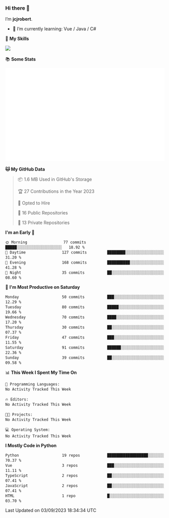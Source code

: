 ### Hi there 👋

I’m **jcjrobert**.

- 🌱 I’m currently learning: Vue / Java / C#

🌟 **My Skills**

![](https://img.shields.io/badge/-Python-3e74a2?style=flat-square&logo=Python&logoColor=fff)

📚 **Some Stats**

![](https://github.com/jcjrobert/github-stats/blob/master/generated/overview.svg)

<!--START_SECTION:waka-->
**🐱 My GitHub Data** 

> 📦 1.6 MB Used in GitHub's Storage 
 > 
> 🏆 27 Contributions in the Year 2023
 > 
> 💼 Opted to Hire
 > 
> 📜 16 Public Repositories 
 > 
> 🔑 13 Private Repositories 
 > 
**I'm an Early 🐤** 

```text
🌞 Morning                77 commits          █████░░░░░░░░░░░░░░░░░░░░   18.92 % 
🌆 Daytime                127 commits         ████████░░░░░░░░░░░░░░░░░   31.20 % 
🌃 Evening                168 commits         ██████████░░░░░░░░░░░░░░░   41.28 % 
🌙 Night                  35 commits          ██░░░░░░░░░░░░░░░░░░░░░░░   08.60 % 
```
📅 **I'm Most Productive on Saturday** 

```text
Monday                   50 commits          ███░░░░░░░░░░░░░░░░░░░░░░   12.29 % 
Tuesday                  80 commits          █████░░░░░░░░░░░░░░░░░░░░   19.66 % 
Wednesday                70 commits          ████░░░░░░░░░░░░░░░░░░░░░   17.20 % 
Thursday                 30 commits          ██░░░░░░░░░░░░░░░░░░░░░░░   07.37 % 
Friday                   47 commits          ███░░░░░░░░░░░░░░░░░░░░░░   11.55 % 
Saturday                 91 commits          ██████░░░░░░░░░░░░░░░░░░░   22.36 % 
Sunday                   39 commits          ██░░░░░░░░░░░░░░░░░░░░░░░   09.58 % 
```


📊 **This Week I Spent My Time On** 

```text
💬 Programming Languages: 
No Activity Tracked This Week

🔥 Editors: 
No Activity Tracked This Week

🐱‍💻 Projects: 
No Activity Tracked This Week

💻 Operating System: 
No Activity Tracked This Week
```

**I Mostly Code in Python** 

```text
Python                   19 repos            ██████████████████░░░░░░░   70.37 % 
Vue                      3 repos             ███░░░░░░░░░░░░░░░░░░░░░░   11.11 % 
TypeScript               2 repos             ██░░░░░░░░░░░░░░░░░░░░░░░   07.41 % 
JavaScript               2 repos             ██░░░░░░░░░░░░░░░░░░░░░░░   07.41 % 
HTML                     1 repo              █░░░░░░░░░░░░░░░░░░░░░░░░   03.70 % 
```




 Last Updated on 03/09/2023 18:34:34 UTC
<!--END_SECTION:waka-->
